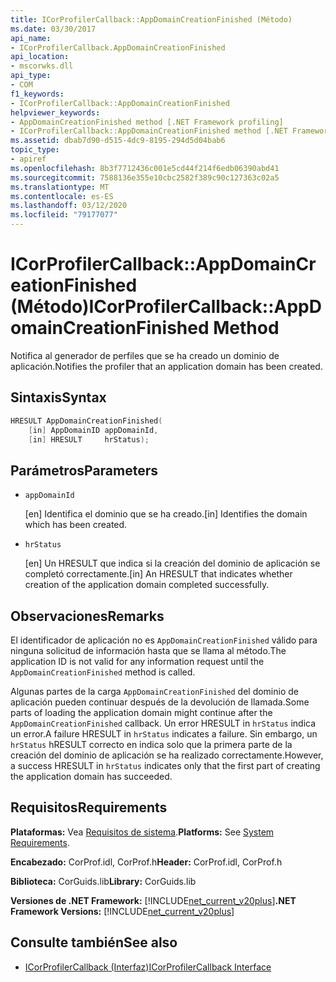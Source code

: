 ```yaml
---
title: ICorProfilerCallback::AppDomainCreationFinished (Método)
ms.date: 03/30/2017
api_name:
- ICorProfilerCallback.AppDomainCreationFinished
api_location:
- mscorwks.dll
api_type:
- COM
f1_keywords:
- ICorProfilerCallback::AppDomainCreationFinished
helpviewer_keywords:
- AppDomainCreationFinished method [.NET Framework profiling]
- ICorProfilerCallback::AppDomainCreationFinished method [.NET Framework profiling]
ms.assetid: dbab7d90-d515-4dc9-8195-294d5d04bab6
topic_type:
- apiref
ms.openlocfilehash: 8b3f7712436c001e5cd44f214f6edb06390abd41
ms.sourcegitcommit: 7588136e355e10cbc2582f389c90c127363c02a5
ms.translationtype: MT
ms.contentlocale: es-ES
ms.lasthandoff: 03/12/2020
ms.locfileid: "79177077"
---
```

# <a name="icorprofilercallbackappdomaincreationfinished-method"></a><span data-ttu-id="a9853-102">ICorProfilerCallback::AppDomainCreationFinished (Método)</span><span class="sxs-lookup"><span data-stu-id="a9853-102">ICorProfilerCallback::AppDomainCreationFinished Method</span></span>
<span data-ttu-id="a9853-103">Notifica al generador de perfiles que se ha creado un dominio de aplicación.</span><span class="sxs-lookup"><span data-stu-id="a9853-103">Notifies the profiler that an application domain has been created.</span></span>  
  
## <a name="syntax"></a><span data-ttu-id="a9853-104">Sintaxis</span><span class="sxs-lookup"><span data-stu-id="a9853-104">Syntax</span></span>  
  
```cpp  
HRESULT AppDomainCreationFinished(  
    [in] AppDomainID appDomainId,  
    [in] HRESULT     hrStatus);
```  
  
## <a name="parameters"></a><span data-ttu-id="a9853-105">Parámetros</span><span class="sxs-lookup"><span data-stu-id="a9853-105">Parameters</span></span>

- `appDomainId`

  <span data-ttu-id="a9853-106">\[en] Identifica el dominio que se ha creado.</span><span class="sxs-lookup"><span data-stu-id="a9853-106">\[in] Identifies the domain which has been created.</span></span>

- `hrStatus`

  <span data-ttu-id="a9853-107">\[en] Un HRESULT que indica si la creación del dominio de aplicación se completó correctamente.</span><span class="sxs-lookup"><span data-stu-id="a9853-107">\[in] An HRESULT that indicates whether creation of the application domain completed successfully.</span></span>

## <a name="remarks"></a><span data-ttu-id="a9853-108">Observaciones</span><span class="sxs-lookup"><span data-stu-id="a9853-108">Remarks</span></span>  
 <span data-ttu-id="a9853-109">El identificador de aplicación no es `AppDomainCreationFinished` válido para ninguna solicitud de información hasta que se llama al método.</span><span class="sxs-lookup"><span data-stu-id="a9853-109">The application ID is not valid for any information request until the `AppDomainCreationFinished` method is called.</span></span>  
  
 <span data-ttu-id="a9853-110">Algunas partes de la carga `AppDomainCreationFinished` del dominio de aplicación pueden continuar después de la devolución de llamada.</span><span class="sxs-lookup"><span data-stu-id="a9853-110">Some parts of loading the application domain might continue after the `AppDomainCreationFinished` callback.</span></span> <span data-ttu-id="a9853-111">Un error HRESULT in `hrStatus` indica un error.</span><span class="sxs-lookup"><span data-stu-id="a9853-111">A failure HRESULT in `hrStatus` indicates a failure.</span></span> <span data-ttu-id="a9853-112">Sin embargo, un `hrStatus` hRESULT correcto en indica solo que la primera parte de la creación del dominio de aplicación se ha realizado correctamente.</span><span class="sxs-lookup"><span data-stu-id="a9853-112">However, a success HRESULT in `hrStatus` indicates only that the first part of creating the application domain has succeeded.</span></span>  
  
## <a name="requirements"></a><span data-ttu-id="a9853-113">Requisitos</span><span class="sxs-lookup"><span data-stu-id="a9853-113">Requirements</span></span>  
 <span data-ttu-id="a9853-114">**Plataformas:** Vea [Requisitos de sistema](../../../../docs/framework/get-started/system-requirements.md).</span><span class="sxs-lookup"><span data-stu-id="a9853-114">**Platforms:** See [System Requirements](../../../../docs/framework/get-started/system-requirements.md).</span></span>  
  
 <span data-ttu-id="a9853-115">**Encabezado:** CorProf.idl, CorProf.h</span><span class="sxs-lookup"><span data-stu-id="a9853-115">**Header:** CorProf.idl, CorProf.h</span></span>  
  
 <span data-ttu-id="a9853-116">**Biblioteca:** CorGuids.lib</span><span class="sxs-lookup"><span data-stu-id="a9853-116">**Library:** CorGuids.lib</span></span>  
  
 <span data-ttu-id="a9853-117">**Versiones de .NET Framework:** [!INCLUDE[net_current_v20plus](../../../../includes/net-current-v20plus-md.md)]</span><span class="sxs-lookup"><span data-stu-id="a9853-117">**.NET Framework Versions:** [!INCLUDE[net_current_v20plus](../../../../includes/net-current-v20plus-md.md)]</span></span>  
  
## <a name="see-also"></a><span data-ttu-id="a9853-118">Consulte también</span><span class="sxs-lookup"><span data-stu-id="a9853-118">See also</span></span>

- [<span data-ttu-id="a9853-119">ICorProfilerCallback (Interfaz)</span><span class="sxs-lookup"><span data-stu-id="a9853-119">ICorProfilerCallback Interface</span></span>](icorprofilercallback-interface.md)
